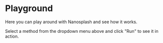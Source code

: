 <script setup>
import PlayGround from '../../.vitepress/theme/vue/PlayGround.vue'
</script>

# Playground

Here you can play around with Nanosplash and see how it works.

<PlayGround></PlayGround>

Select a method from the dropdown menu above and click "Run" to see it in action.
